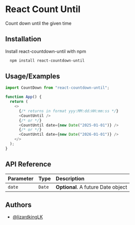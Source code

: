 # React Count Until

Count down until the given time

## Installation

Install react-countdown-until with npm

```bash
  npm install react-countdown-until
```

## Usage/Examples

```javascript
import CountDown from "react-countdown-until";

function App() {
  return (
    <>
      {/* returns in format yyy:MM:dd:HH:mm:ss */}
      <CountUntil />
      {/* or */}
      <CountUntil date={new Date("2025-01-01")} />
      {/* or */}
      <CountUntil date={new Date("2026-01-01")} />
    </>
  );
}
```

## API Reference

| Parameter | Type   | Description                        |
| :-------- | :----- | :--------------------------------- |
| `date`    | `Date` | **Optional**. A future Date object |

## Authors

- [@lizardkingLK](https://github.com/lizardkingLK)
